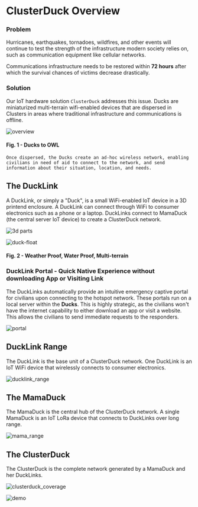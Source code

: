 # ClusterDuck Overview
### Problem
Hurricanes, earthquakes, tornadoes, wildfires, and other events will continue to test the strength of the infrastructure modern society relies on, such as communication equipment like cellular networks.

Communications infrastructure needs to be restored within **72 hours** after which the survival chances of victims decrease drastically. 

### Solution
Our IoT hardware solution `ClusterDuck` addresses this issue. Ducks are miniaturized multi-terrain wifi-enabled devices that are dispersed in Clusters in areas where traditional infrastructure and communications is offline. 

![overview](https://user-images.githubusercontent.com/13107225/46240475-263eb080-c376-11e8-9d17-ffe05a4c6527.png)
#### Fig. 1 - Ducks to OWL
`Once dispersed, the Ducks create an ad-hoc wireless network, enabling civilians in need of aid to connect to the network, and send information about their situation, location, and needs.`

## The DuckLink

A DuckLink, or simply a "Duck", is a small WiFi-enabled IoT device in a 3D printend enclosure. A DuckLink can connect through WiFi to consumer electronics such as a phone or a laptop. DuckLinks connect to MamaDuck (the central server IoT device) to create a ClusterDuck network.

![3d parts](https://user-images.githubusercontent.com/13107225/46240708-9995f180-c379-11e8-9084-c59a41e9177d.png)

![duck-float](https://user-images.githubusercontent.com/13107225/46577783-62988f00-c9bc-11e8-8da5-41eab2b3fe56.gif)
#### Fig. 2 - Weather Proof, Water Proof, Multi-terrain

### DuckLink Portal - Quick Native Experience without downloading App or Visiting Link
The DuckLinks automatically provide an intuitive emergency captive portal for civilians upon connecting to the hotspot network. These portals run on a local server within the **Ducks**. This is highly strategic, as the civilians won't have the internet capability to either download an app or visit a website. This allows the civilians to send immediate requests to the responders.

![portal](https://project-owl-ruby-17-zany-wolverine.mybluemix.net/assets/cluster_demo_vector.gif)

## DuckLink Range

The DuckLink is the base unit of a ClusterDuck network. One DuckLink is an IoT WiFi device that wirelessly connects to consumer electronics.

![ducklink_range](https://user-images.githubusercontent.com/13107225/46240731-f1ccf380-c379-11e8-9ffe-5676d822a774.png)

## The MamaDuck

The MamaDuck is the central hub of the ClusterDuck network. A single MamaDuck is an IoT LoRa device that connects to DuckLinks over long range.

![mama_range](https://user-images.githubusercontent.com/13107225/46240827-44f37600-c37b-11e8-9230-d4c8ad587e05.png)


## The ClusterDuck

The ClusterDuck is the complete network generated by a MamaDuck and her DuckLinks.

![clusterduck_coverage](https://user-images.githubusercontent.com/13107225/46241000-d9f76e80-c37d-11e8-8c40-bcde4474359f.png)

![demo](https://media.giphy.com/media/9rjMXZSAvqTxCb1WTh/giphy.gif)
